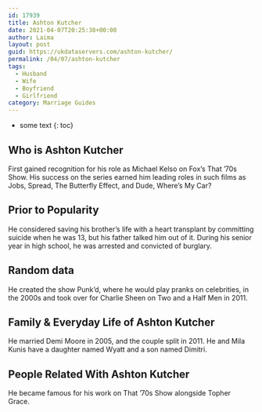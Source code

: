 ```yaml
---
id: 17939
title: Ashton Kutcher
date: 2021-04-07T20:25:38+00:00
author: Laima
layout: post
guid: https://ukdataservers.com/ashton-kutcher/
permalink: /04/07/ashton-kutcher
tags:
  - Husband
  - Wife
  - Boyfriend
  - Girlfriend
category: Marriage Guides
---
```


* some text
{: toc}


## Who is Ashton Kutcher
                  
                  
                  
First gained recognition for his role as Michael Kelso on Fox&#8217;s That &#8217;70s Show. His success on the series earned him leading roles in such films as Jobs, Spread, The Butterfly Effect, and Dude, Where&#8217;s My Car? 
                  
              
            
              
            
                
                
                
## Prior to Popularity
                  
                  
                  
He considered saving his brother&#8217;s life with a heart transplant by committing suicide when he was 13, but his father talked him out of it. During his senior year in high school, he was arrested and convicted of burglary.  
                  
              
            
              
            
                
                
                
## Random data
                  
                  
                  
He created the show Punk&#8217;d, where he would play pranks on celebrities, in the 2000s and took over for Charlie Sheen on Two and a Half Men in 2011. 
                  
              
            
              
            
                
                
                
## Family & Everyday Life of Ashton Kutcher
                  
                  
                  
He married Demi Moore in 2005, and the couple split in 2011. He and Mila Kunis have a daughter named Wyatt and a son named Dimitri. 
                  
              
            
              
            
                
                
                
## People Related With Ashton Kutcher
                  
                  
                  
He became famous for his work on That &#8217;70s Show alongside Topher Grace. 
                  
              
            
              
            
                
              
            
              
              
            
            
              
            
          
          
          